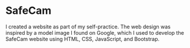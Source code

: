 # SafeCam
I created a website as part of my self-practice. The web design was inspired by a model image I found on Google, which I used to develop the SafeCam website using HTML, CSS, JavaScript, and Bootstrap.
